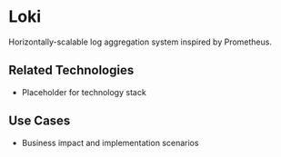 # Loki

Horizontally-scalable log aggregation system inspired by Prometheus.

## Related Technologies
- Placeholder for technology stack

## Use Cases
- Business impact and implementation scenarios

